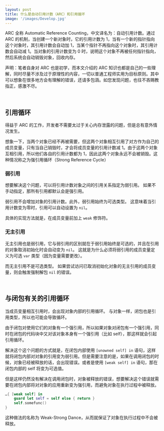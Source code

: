 ```yaml
---
layout: post
title: 什么是自动引用计数（ARC）和引用循环
image: '/images/Develop.jpg'
---
```


ARC 全称 Automatic Reference Counting，中文译名为：自动引用计数。通过 ARC 的机制，当创建一个新对象时，它的引用计数为 1，当有一个新的指针指向这个对象时，其引用计数会自动加 1，当某个指针不再指向这个对象时，其引用计数会自动减 1。当对象的引用计数变为 0 时，说明这个对象不再被任何指针指向，然后系统会自动销毁对象，回收内存。

声明：笔者自身对 ARC 也是初学，而本文介绍的 ARC 知识也都是自己的一些理解，同时尽量不涉及过于原理性的内容，一切以普通工程师实用为目标原则。其中可以想象在很多地方会有理解的错误，还请多包涵。如您发现问题，也往不吝赐教指正，感激不尽。

<br/>

## 引用循环
得益于 ARC 的工作，开发者不需要太过于关心内存泄露的问题，但是总有意外情况发生。

想象一下，当两个对象已经不再被需要，但这两个对象相互引用了对方作为自己的成员变量，只有当自己销毁时，才会将成员变量的引用计数减 1。由于这两个对象互相引用，所以他们各自的引用计数都为 1，因此这两个对象永远不会被销毁。这种情况称之为强引用循环（Strong Reference Cycle）

### 弱引用
想要解决这个问题，可以将引用计数对象之间的引用关系指定为弱引用。 如果不手动指定，那所有引用都默认会是强引用。 

弱引用不会增加对象的引用计数。此外，弱引用始终为可选类型。 这意味着当引用计数变为零时，引用可以自动设置为 `nil`。

具体的实现方法就是，在成员变量前加上 `weak` 修饰符。

### 无主引用

无主引用也是弱引用，它与弱引用的区别就在于弱引用始终是可选的，并且在引用的对象取消初始化时会自动变为 `nil`。 这就是为什么必须将弱引用的成员变量定义为可选 `var` 类型（因为变量需要更改）。

而无主引用不是可选类型。 如果尝试访问已取消初始化对象的无主引用的成员变量，则会触发强制解包 `nil` 的错误。

<br/>

##  与闭包有关的引用循环

当成员变量相互引用时，会出现对象内部的引用循环。 与对象一样，闭包也是引用类型，所以也可能会导致循环。 

由于闭包对使用它们的对象有一个强引用，所以如果对象对闭包有一个强引用，同时在闭包的代码块中又对该对象本身有一个强引用（比如 self），那这样就会引起引用循环。

解决这个这个问题的方式就是，在闭包内部使用 `[unowned self] in` 语句，这样就将闭包内部对对象的引用变为弱引用。但是需要注意的是，如果在调用闭包的时候，对象已经被释放的话，会出现错误。或者是使用 `[weak self] in` 语句，那在闭包内部的 self 将变为可选值。

但是这样仍然没有解决在调用闭包时，对象被释放的错误，想要解决这个错误就需要在闭包内部将对对象的应用重新变为强引用，而避免对象在执行过程中被释放。
```swift
…{ [weak self] in 
    guard let self = self else { return } 
    self.somefunc()
}
```

这种做法的名称为 Weak-Strong Dance，从而就保证了对象在执行过程中不会被释放。



